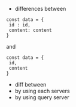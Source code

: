 

 - differences between
 ```
 const data = {
  id : id,
  content: content
 }
 ```

 and 

 ```
 const data = {
  id,
  content
 }
 ```
 
 
 - diff between
  - by using each servers
  - by using query server
